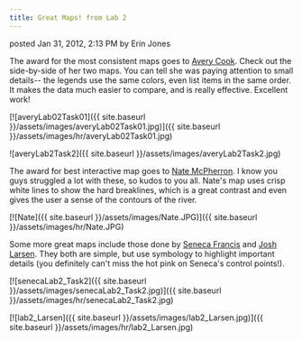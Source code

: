 ```yaml
---
title: Great Maps! from Lab 2
---
```


posted Jan 31, 2012, 2:13 PM by Erin Jones

The award for the most consistent maps goes to [Avery Cook](https://sites.google.com/site/acookgis/home). Check out the side-by-side of her two maps. You can tell she was paying attention to small details-- the legends use the same colors, even list items in the same order. It makes the data much easier to compare, and is really effective. Excellent work!

[![averyLab02Task01]({{ site.baseurl }}/assets/images/averyLab02Task01.jpg)]({{ site.baseurl }}/assets/images/hr/averyLab02Task01.jpg)

![averyLab2Task2]({{ site.baseurl }}/assets/images/averyLab2Task2.jpg)

The award for best interactive map goes to [Nate McPherron](https://sites.google.com/site/natemcpgis/labs/lab-02---coordinate-data-projections-transformations). I know you guys struggled a lot with these, so kudos to you all. Nate's map uses crisp white lines to show the hard breaklines, which is a great contrast and even gives the user a sense of the contours of the river.

[![Nate]({{ site.baseurl }}/assets/images/Nate.JPG)]({{ site.baseurl }}/assets/images/hr/Nate.JPG)

Some more great maps include those done by [Seneca Francis](https://sites.google.com/site/senecagis/labs/lab-2-coordinate-data-projections-transformations) and [Josh Larsen](https://sites.google.com/site/joshualarsengis/labs/lab-2). They both are simple, but use symbology to highlight important details (you definitely can't miss the hot pink on Seneca's control points!). 

[![senecaLab2_Task2]({{ site.baseurl }}/assets/images/senecaLab2_Task2.jpg)]({{ site.baseurl }}/assets/images/hr/senecaLab2_Task2.jpg)

[![lab2_Larsen]({{ site.baseurl }}/assets/images/lab2_Larsen.jpg)]({{ site.baseurl }}/assets/images/hr/lab2_Larsen.jpg)

